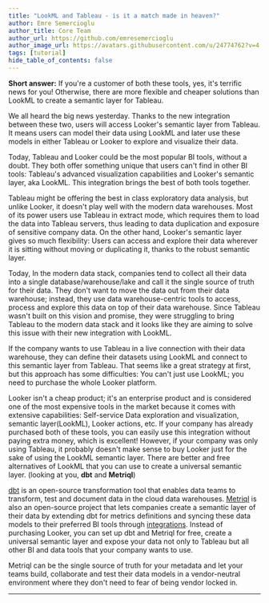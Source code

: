 ```yaml
---
title: "LookML and Tableau - is it a match made in heaven?"
author: Emre Semercioglu
author_title: Core Team
author_url: https://github.com/emresemercioglu
author_image_url: https://avatars.githubusercontent.com/u/24774762?v=4
tags: [tutorial]
hide_table_of_contents: false
---
```


**Short answer:** If you're a customer of both these tools, yes, it's terrific news for you! Otherwise, there are more flexible and cheaper solutions than LookML to create a semantic layer for Tableau.
<!--truncate-->

We all heard the big news yesterday. Thanks to the new integration between these two, users will access Looker's semantic layer from Tableau. It means users can model their data using LookML and later use these models in either Tableau or Looker to explore and visualize their data.

Today, Tableau and Looker could be the most popular BI tools, without a doubt. They both offer something unique that users can't find in other BI tools: Tableau's advanced visualization capabilities and Looker's semantic layer, aka LookML. This integration brings the best of both tools together. 

Tableau might be offering the best in class exploratory data analysis, but unlike Looker, it doesn't play well with the modern data warehouses. Most of its power users use Tableau in extract mode, which requires them to load the data into Tableau servers, thus leading to data duplication and exposure of sensitive company data. On the other hand, Looker's semantic layer gives so much flexibility: Users can access and explore their data wherever it is sitting without moving or duplicating it, thanks to the robust semantic layer. 

Today, In the modern data stack, companies tend to collect all their data into a single database/warehouse/lake and call it the single source of truth for their data. They don't want to move the data out from their data warehouse; instead, they use data warehouse-centric tools to access, process and explore this data on top of their data warehouse. Since Tableau wasn't built on this vision and promise, they were struggling to bring Tableau to the modern data stack and it looks like they are aiming to solve this issue with their new integration with LookML.

If the company wants to use Tableau in a live connection with their data warehouse, they can define their datasets using LookML and connect to this semantic layer from Tableau. That seems like a great strategy at first, but this approach has some difficulties: You can't just use LookML; you need to purchase the whole Looker platform. 

Looker isn't a cheap product; it's an enterprise product and is considered one of the most expensive tools in the market because it comes with extensive capabilities: Self-service Data exploration and visualization, semantic layer(LookML), Looker actions, etc. If your company has already purchased both of these tools, you can easily use this integration without paying extra money, which is excellent! However, if your company was only using Tableau, it probably doesn't make sense to buy Looker just for the sake of using the LookML semantic layer. There are better and free alternatives of LookML that you can use to create a universal semantic layer. (looking at you, **dbt** and **Metriql**)

[dbt](https://www.getdbt.com) is an open-source transformation tool that enables data teams to transform, test and document data in the cloud data warehouses. [Metriql](https://metriql.com) is also an open-source project that lets companies create a semantic layer of their data by extending dbt for metrics definitions and syncing these data models to their preferred BI tools through [integrations](https://metriql.com/integrations/bi-tools/index). Instead of purchasing Looker, you can set up dbt and Metriql for free, create a universal semantic layer and expose your data not only to Tableau but all other BI and data tools that your company wants to use.

Metriql can be the single source of truth for your metadata and let your teams build, collaborate and test their data models in a vendor-neutral environment where they don't need to fear of being vendor locked in.

-----
